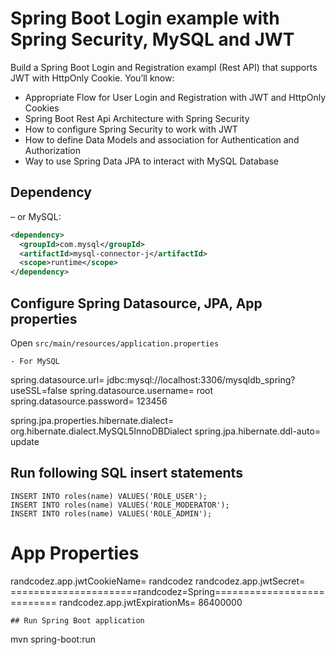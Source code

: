 # Spring Boot Login example with Spring Security, MySQL and JWT
Build a Spring Boot Login and Registration exampl (Rest API) that supports JWT with HttpOnly Cookie. You’ll know:

- Appropriate Flow for User Login and Registration with JWT and HttpOnly Cookies
- Spring Boot Rest Api Architecture with Spring Security
- How to configure Spring Security to work with JWT
- How to define Data Models and association for Authentication and Authorization
- Way to use Spring Data JPA to interact with MySQL Database

## Dependency
– or MySQL:
```xml
<dependency>
  <groupId>com.mysql</groupId>
  <artifactId>mysql-connector-j</artifactId>
  <scope>runtime</scope>
</dependency>
```
## Configure Spring Datasource, JPA, App properties
Open `src/main/resources/application.properties`

```
- For MySQL
```
spring.datasource.url= jdbc:mysql://localhost:3306/mysqldb_spring?useSSL=false
spring.datasource.username= root
spring.datasource.password= 123456

spring.jpa.properties.hibernate.dialect= org.hibernate.dialect.MySQL5InnoDBDialect
spring.jpa.hibernate.ddl-auto= update


## Run following SQL insert statements
```
INSERT INTO roles(name) VALUES('ROLE_USER');
INSERT INTO roles(name) VALUES('ROLE_MODERATOR');
INSERT INTO roles(name) VALUES('ROLE_ADMIN');
```


# App Properties
randcodez.app.jwtCookieName= randcodez
randcodez.app.jwtSecret= ======================randcodez=Spring===========================
randcodez.app.jwtExpirationMs= 86400000
```
## Run Spring Boot application
```
mvn spring-boot:run
```
